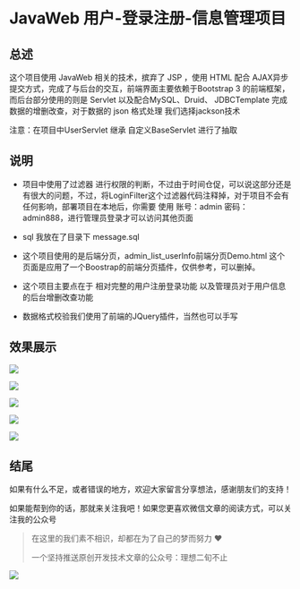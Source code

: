 # JavaWeb 用户-登录注册-信息管理项目

## 总述

这个项目使用 JavaWeb 相关的技术，摈弃了 JSP ，使用 HTML 配合 AJAX异步提交方式，完成了与后台的交互，前端界面主要依赖于Bootstrap 3 的前端框架，而后台部分使用的则是 Servlet 以及配合MySQL、Druid、 JDBCTemplate 完成数据的增删改查，对于数据的 json 格式处理 我们选择jackson技术

注意：在项目中UserServlet 继承 自定义BaseServlet 进行了抽取

## 说明

- 项目中使用了过滤器 进行权限的判断，不过由于时间仓促，可以说这部分还是有很大的问题，不过，将LoginFilter这个过滤器代码注释掉，对于项目不会有任何影响，部署项目在本地后，你需要 使用 账号：admin 密码：admin888，进行管理员登录才可以访问其他页面

- sql 我放在了目录下 message.sql 

- 这个项目使用的是后端分页，admin_list_userInfo前端分页Demo.html 这个页面是应用了一个Boostrap的前端分页插件，仅供参考，可以删掉。

- 这个项目主要点在于 相对完整的用户注册登录功能 以及管理员对于用户信息的后台增删改查功能

- 数据格式校验我们使用了前端的JQuery插件，当然也可以手写

  
## 效果展示


![](https://github.com/ideal-20/JavaWeb_LoginRegister/blob/master/web/img/0.png)

![](https://github.com/ideal-20/JavaWeb_LoginRegister/blob/master/web/img/1.png)

![](https://github.com/ideal-20/JavaWeb_LoginRegister/blob/master/web/img/2.png)

![](https://github.com/ideal-20/JavaWeb_LoginRegister/blob/master/web/img/3.png)

![](https://github.com/ideal-20/JavaWeb_LoginRegister/blob/master/web/img/4.png)


## 结尾

  如果有什么不足，或者错误的地方，欢迎大家留言分享想法，感谢朋友们的支持！

  如果能帮到你的话，那就来关注我吧！如果您更喜欢微信文章的阅读方式，可以关注我的公众号

  > 在这里的我们素不相识，却都在为了自己的梦而努力 ❤
  >
  > 一个坚持推送原创开发技术文章的公众号：理想二旬不止

  ![](http://image.ideal-20.cn/img/QRcode-rectangle.png)

  
